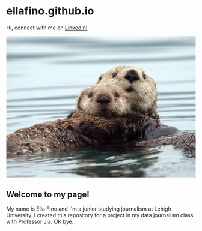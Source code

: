 # ellafino.github.io

Hi, connect with me on [LinkedIn!](https://www.linkedin.com/in/ella-fino-0b4a44224/) 

 ![Otter](https://raw.githubusercontent.com/ellafino/ellafino.github.io/main/OTTERwright4hr_web.webp)
 
## Welcome to my page! 
My name is Ella Fino and I'm a junior studying journalism at Lehigh University. 
I created this repository for a project in my data journalism class with Professor Jia. 
OK bye.
